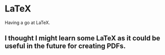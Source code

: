 # LaTeX
Having a go at LaTeX.

## I thought I might learn some LaTeX as it could be useful in the future for creating PDFs.
